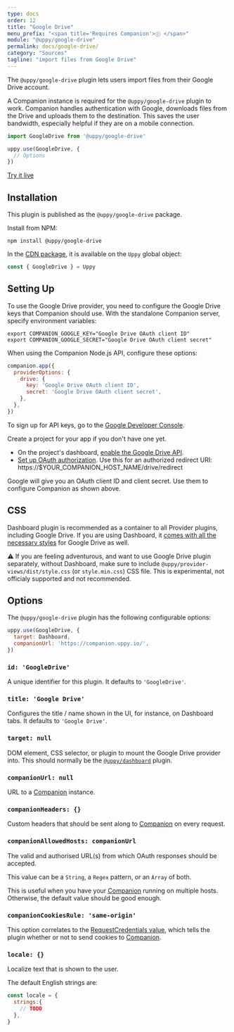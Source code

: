 ```yaml
---
type: docs
order: 12
title: "Google Drive"
menu_prefix: "<span title='Requires Companion'>ⓒ </span>"
module: "@uppy/google-drive"
permalink: docs/google-drive/
category: "Sources"
tagline: "import files from Google Drive"
---
```


The `@uppy/google-drive` plugin lets users import files from their Google Drive account.

A Companion instance is required for the `@uppy/google-drive` plugin to work. Companion handles authentication with Google, downloads files from the Drive and uploads them to the destination. This saves the user bandwidth, especially helpful if they are on a mobile connection.

```js
import GoogleDrive from '@uppy/google-drive'

uppy.use(GoogleDrive, {
  // Options
})
```

<a class="TryButton" href="/examples/dashboard/">Try it live</a>

## Installation

This plugin is published as the `@uppy/google-drive` package.

Install from NPM:

```shell
npm install @uppy/google-drive
```

In the [CDN package](/docs/#With-a-script-tag), it is available on the `Uppy` global object:

```js
const { GoogleDrive } = Uppy
```

## Setting  Up

To use the Google Drive provider, you need to configure the Google Drive keys that Companion should use. With the standalone Companion server, specify environment variables:

```shell
export COMPANION_GOOGLE_KEY="Google Drive OAuth client ID"
export COMPANION_GOOGLE_SECRET="Google Drive OAuth client secret"
```

When using the Companion Node.js API, configure these options:

```js
companion.app({
  providerOptions: {
    drive: {
      key: 'Google Drive OAuth client ID',
      secret: 'Google Drive OAuth client secret',
    },
  },
})
```

To sign up for API keys, go to the [Google Developer Console](https://console.developers.google.com/).

Create a project for your app if you don't have one yet.

*   On the project's dashboard, [enable the Google Drive API](https://developers.google.com/drive/api/v3/enable-drive-api).
*   [Set up OAuth authorization](https://developers.google.com/drive/api/v3/about-auth). Use this for an authorized redirect URI:
    https://$YOUR_COMPANION_HOST_NAME/drive/redirect

Google will give you an OAuth client ID and client secret. Use them to configure Companion as shown above.

## CSS

Dashboard plugin is recommended as a container to all Provider plugins, including Google Drive. If you are using Dashboard, it [comes with all the necessary styles](/docs/dashboard/#CSS) for Google Drive as well.

⚠️ If you are feeling adventurous, and want to use Google Drive plugin separately, without Dashboard, make sure to include `@uppy/provider-views/dist/style.css` (or `style.min.css`) CSS file. This is experimental, not officialy supported and not recommended.

## Options

The `@uppy/google-drive` plugin has the following configurable options:

```js
uppy.use(GoogleDrive, {
  target: Dashboard,
  companionUrl: 'https://companion.uppy.io/',
})
```

### `id: 'GoogleDrive'`

A unique identifier for this plugin. It defaults to `'GoogleDrive'`.

### `title: 'Google Drive'`

Configures the title / name shown in the UI, for instance, on Dashboard tabs. It defaults to `'Google Drive'`.

### `target: null`

DOM element, CSS selector, or plugin to mount the Google Drive provider into. This should normally be the [`@uppy/dashboard`](/docs/dashboard) plugin.

### `companionUrl: null`

URL to a [Companion](/docs/companion) instance.

### `companionHeaders: {}`

Custom headers that should be sent along to [Companion](/docs/companion) on every request.

### `companionAllowedHosts: companionUrl`

The valid and authorised URL(s) from which OAuth responses should be accepted.

This value can be a `String`, a `Regex` pattern, or an `Array` of both.

This is useful when you have your [Companion](/docs/companion) running on multiple hosts. Otherwise, the default value should be good enough.

### `companionCookiesRule: 'same-origin'`

This option correlates to the [RequestCredentials value](https://developer.mozilla.org/en-US/docs/Web/API/Request/credentials), which tells the plugin whether or not to send cookies to [Companion](/docs/companion).

### `locale: {}`

Localize text that is shown to the user.

The default English strings are:

```js
const locale = {
  strings:{
    // TODO
  },
}
```
